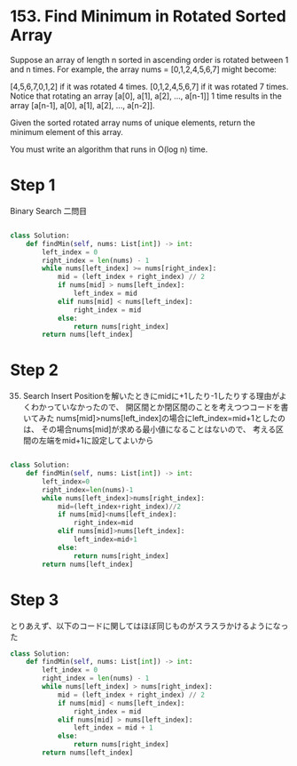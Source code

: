 # 153. Find Minimum in Rotated Sorted Array

Suppose an array of length n sorted in ascending order is rotated between 1 and n times. For example, the array nums = [0,1,2,4,5,6,7] might become:

[4,5,6,7,0,1,2] if it was rotated 4 times.
[0,1,2,4,5,6,7] if it was rotated 7 times.
Notice that rotating an array [a[0], a[1], a[2], ..., a[n-1]] 1 time results in the array [a[n-1], a[0], a[1], a[2], ..., a[n-2]].

Given the sorted rotated array nums of unique elements, return the minimum element of this array.

You must write an algorithm that runs in O(log n) time.

# Step 1

Binary Search 二問目

```python

class Solution:
    def findMin(self, nums: List[int]) -> int:
        left_index = 0
        right_index = len(nums) - 1
        while nums[left_index] >= nums[right_index]:
            mid = (left_index + right_index) // 2
            if nums[mid] > nums[left_index]:
                left_index = mid
            elif nums[mid] < nums[left_index]:
                right_index = mid
            else:
                return nums[right_index]
        return nums[left_index]

```

# Step 2

35. Search Insert Positionを解いたときにmidに+1したり-1したりする理由がよくわかっていなかったので、
開区間とか閉区間のことを考えつつコードを書いてみた
nums[mid]>nums[left_index]の場合にleft_index=mid+1としたのは、
その場合nums[mid]が求める最小値になることはないので、
考える区間の左端をmid+1に設定してよいから

```python

class Solution:
    def findMin(self, nums: List[int]) -> int:
        left_index=0
        right_index=len(nums)-1
        while nums[left_index]>nums[right_index]:
            mid=(left_index+right_index)//2
            if nums[mid]<nums[left_index]:
                right_index=mid
            elif nums[mid]>nums[left_index]:
                left_index=mid+1
            else:
                return nums[right_index]
        return nums[left_index]

```

# Step 3

とりあえず、以下のコードに関してはほぼ同じものがスラスラかけるようになった

```python
class Solution:
    def findMin(self, nums: List[int]) -> int:
        left_index = 0
        right_index = len(nums) - 1
        while nums[left_index] > nums[right_index]:
            mid = (left_index + right_index) // 2
            if nums[mid] < nums[left_index]:
                right_index = mid
            elif nums[mid] > nums[left_index]:
                left_index = mid + 1
            else:
                return nums[right_index]
        return nums[left_index]


```

